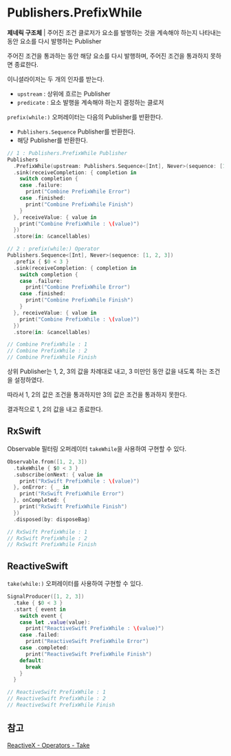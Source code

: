 # Publishers.PrefixWhile

**제네릭 구조체** | 주어진 조건 클로저가 요소를 발행하는 것을 계속해야 하는지 나타내는 동안 요소를 다시 발행하는 Publisher

주어진 조건을 통과하는 동안 해당 요소를 다시 발행하며, 주어진 조건을 통과하지 못하면 종료한다.

이니셜라이저는 두 개의 인자를 받는다.

- `upstream` : 상위에 흐르는 Publisher
- `predicate` : 요소 발행을 계속해야 하는지 결정하는 클로저

`prefix(while:)` 오퍼레이터는 다음의 Publisher를 반환한다.

- `Publishers.Sequence` Publisher를 반환한다.
- 해당 Publisher를 반환한다.

```swift
// 1 : Publishers.PrefixWhile Publisher
Publishers
  .PrefixWhile(upstream: Publishers.Sequence<[Int], Never>(sequence: [1, 2, 3])) { $0 < 3 }
  .sink(receiveCompletion: { completion in
    switch completion {
    case .failure:
      print("Combine PrefixWhile Error")
    case .finished:
      print("Combine PrefixWhile Finish")
    }
  }, receiveValue: { value in
    print("Combine PrefixWhile : \(value)")
  })
  .store(in: &cancellables)

// 2 : prefix(while:) Operator
Publishers.Sequence<[Int], Never>(sequence: [1, 2, 3])
  .prefix { $0 < 3 }
  .sink(receiveCompletion: { completion in
    switch completion {
    case .failure:
      print("Combine PrefixWhile Error")
    case .finished:
      print("Combine PrefixWhile Finish")
    }
  }, receiveValue: { value in
    print("Combine PrefixWhile : \(value)")
  })
  .store(in: &cancellables)

// Combine PrefixWhile : 1
// Combine PrefixWhile : 2
// Combine PrefixWhile Finish
```

상위 Publisher는 1, 2, 3의 값을 차례대로 내고, 3 미만인 동안 값을 내도록 하는 조건을 설정하였다.

따라서 1, 2의 값은 조건을 통과하지만 3의 값은 조건을 통과하지 못한다.

결과적으로 1, 2의 값을 내고 종료한다.

## RxSwift

Observable 필터링 오퍼레이터 `takeWhile`을 사용하여 구현할 수 있다.

```swift
Observable.from([1, 2, 3])
  .takeWhile { $0 < 3 }
  .subscribe(onNext: { value in
    print("RxSwift PrefixWhile : \(value)")
  }, onError: { _ in
    print("RxSwift PrefixWhile Error")
  }, onCompleted: {
    print("RxSwift PrefixWhile Finish")
  })
  .disposed(by: disposeBag)

// RxSwift PrefixWhile : 1
// RxSwift PrefixWhile : 2
// RxSwift PrefixWhile Finish
```

## ReactiveSwift

`take(while:)` 오퍼레이터를 사용하여 구현할 수 있다.

```swift
SignalProducer([1, 2, 3])
  .take { $0 < 3 }
  .start { event in
    switch event {
    case let .value(value):
      print("ReactiveSwift PrefixWhile : \(value)")
    case .failed:
      print("ReactiveSwift PrefixWhile Error")
    case .completed:
      print("ReactiveSwift PrefixWhile Finish")
    default:
      break
    }
  }

// ReactiveSwift PrefixWhile : 1
// ReactiveSwift PrefixWhile : 2
// ReactiveSwift PrefixWhile Finish
```

## 참고

[ReactiveX - Operators - Take](http://reactivex.io/documentation/operators/take.html)
